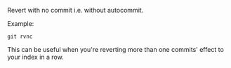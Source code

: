 Revert with no commit i.e. without autocommit.

Example:

```shell
git rvnc
```

This can be useful when you're reverting more than one
commits' effect to your index in a row.
